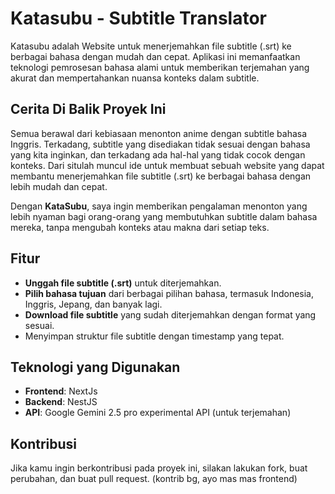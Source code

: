 
# Katasubu - Subtitle Translator

Katasubu adalah Website untuk menerjemahkan file subtitle (.srt) ke berbagai bahasa dengan mudah dan cepat. Aplikasi ini memanfaatkan teknologi pemrosesan bahasa alami untuk memberikan terjemahan yang akurat dan mempertahankan nuansa konteks dalam subtitle.

## Cerita Di Balik Proyek Ini

Semua berawal dari kebiasaan menonton anime dengan subtitle bahasa Inggris. Terkadang, subtitle yang disediakan tidak sesuai dengan bahasa yang kita inginkan, dan terkadang ada hal-hal yang tidak cocok dengan konteks. Dari situlah muncul ide untuk membuat sebuah website yang dapat membantu menerjemahkan file subtitle (.srt) ke berbagai bahasa dengan lebih mudah dan cepat. 

Dengan **KataSubu**, saya ingin memberikan pengalaman menonton yang lebih nyaman bagi orang-orang yang membutuhkan subtitle dalam bahasa mereka, tanpa mengubah konteks atau makna dari setiap teks.

## Fitur

- **Unggah file subtitle (.srt)** untuk diterjemahkan.
- **Pilih bahasa tujuan** dari berbagai pilihan bahasa, termasuk Indonesia, Inggris, Jepang, dan banyak lagi.
- **Download file subtitle** yang sudah diterjemahkan dengan format yang sesuai.
- Menyimpan struktur file subtitle dengan timestamp yang tepat.

## Teknologi yang Digunakan

- **Frontend**: NextJs
- **Backend**: NestJS
- **API**: Google Gemini 2.5 pro experimental API (untuk terjemahan)

## Kontribusi

Jika kamu ingin berkontribusi pada proyek ini, silakan lakukan fork, buat perubahan, dan buat pull request.
(kontrib bg, ayo mas mas frontend)
